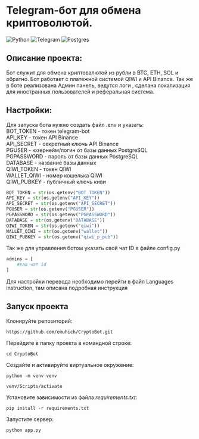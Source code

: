 # Telegram-бот для обмена криптоволютой.
![Python](https://img.shields.io/badge/python-3670A0?style=for-the-badge&logo=python&logoColor=ffdd54)
![Telegram](https://img.shields.io/badge/Telegram-2CA5E0?style=for-the-badge&logo=telegram&logoColor=white)
![Postgres](https://img.shields.io/badge/postgres-%23316192.svg?style=for-the-badge&logo=postgresql&logoColor=white)

## Описание проекта:
Бот служит для обмена криптовалютой из рубли в BTC, ETH, SOL и обратно. Бот работает с платежной системой QIWI и API Binance. Так же в боте реализована Админ панель, ведутся логи , сделана локализация для иностранных пользователей и реферальная система.

## Настройки:

Для запуска бота нужно создать файл .env и указать: <br>
BOT_TOKEN - токен telegram-bot <br>
API_KEY - токен API Binance <br>
API_SECRET - секретный ключь API Binance <br>
PGUSER - юзернейм/логин от базы данных PostgreSQL <br>
PGPASSWORD - пароль от базы данных PostgreSQL <br>
DATABASE - название базы данных <br>
QIWI_TOKEN - токен QIWI <br>
WALLET_QIWI - номер кошелька QIWI <br>
QIWI_PUBKEY - публичный ключь киви <br>

```python
BOT_TOKEN = str(os.getenv("BOT_TOKEN"))
API_KEY = str(os.getenv("API_KEY"))
API_SECRET = str(os.getenv("API_SECRET"))
PGUSER = str(os.getenv("PGUSER"))
PGPASSWORD = str(os.getenv("PGPASSWORD"))
DATABASE = str(os.getenv("DATABASE"))
QIWI_TOKEN = str(os.getenv("qiwi"))
WALLET_QIWI = str(os.getenv("wallet"))
QIWI_PUBKEY = str(os.getenv("qiwi_p_pub"))
```
Так же для управления ботом указать свой чат ID в файле config.py
```python
admins = [
    #ваш чат id
]
```

Для настройки перевода необходимо перейти в файл Languages instruction, там описана подробная инструкция

## Запуск проекта

Клонируйте репозиторий: 
 
``` 
https://github.com/emuhich/CryptoBot.git
``` 

Перейдите в папку проекта в командной строке:

``` 
cd CryptoBot
``` 

Создайте и активируйте виртуальное окружение:

``` 
python -m venv venv
``` 
``` 
venv/Scripts/activate
``` 

Установите зависимости из файла *requirements.txt*: 
 
``` 
pip install -r requirements.txt
``` 
Запустите сервер:
``` 
python app.py
``` 
